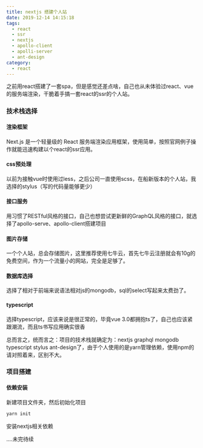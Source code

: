 ```yaml
---
title: nextjs 搭建个人站
date: 2019-12-14 14:15:18
tags:
  - react
  - ssr
  - nextjs
  - apollo-client
  - apolli-server
  - ant-design
category:
  - react
---
```


之前用react搭建了一套spa，但是感觉还差点啥，自己也从未体验过react、vue的服务端渲染，干脆着手搞一套react的ssr的个人站。

<!-- more -->

### 技术栈选择

#### 渲染框架

Next.js 是一个轻量级的 React 服务端渲染应用框架，使用简单，按照官网例子操作就能迅速构建以个react的ssr应用。

#### css预处理

以前为接触vue时使用过less，之后公司一直使用scss，在船新版本的个人站，我选择的stylus（写的代码量能够更少）

#### 接口服务

用习惯了RESTful风格的接口，自己也想尝试更新鲜的GraphQL风格的接口，就选择了apollo-serve、apollo-client搭建项目

#### 图片存储

一个个人站，总会存储图片，这里推荐使用七牛云，首先七牛云注册就会有10g的免费空间，作为一个流量小的网站，完全是足够了。

#### 数据库选择

选择了相对于前端来说语法相对js的mongodb，sql的select写起来太费劲了。

#### typescript

选择typescript，应该来说是很正常的，毕竟vue 3.0都拥抱ts了，自己也应该紧跟潮流，而且ts书写应用确实很香

总而言之，统而言之：项目的技术栈就确定为：nextjs graphql mongodb typescript stylus ant-design了，由于个人使用的是yarn管理依赖，使用npm的请对照着来，区别不大。

### 项目搭建

#### 依赖安装

新建项目文件夹，然后初始化项目

```bash
yarn init
```

安装nextjs相关依赖


....未完待续



